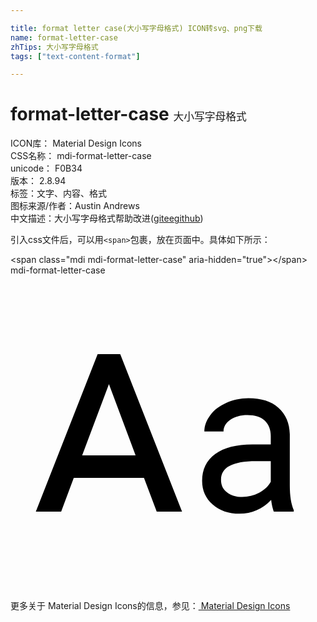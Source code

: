 ```yaml
---

title: format letter case(大小写字母格式) ICON转svg、png下载
name: format-letter-case
zhTips: 大小写字母格式
tags: ["text-content-format"]

---
```


# format-letter-case  <small style="font-size: 60%;font-weight: 100">大小写字母格式</small>


<div class="detail-page">
<p>
<span>
ICON库：
<span class="badge-secondary badge">Material Design Icons</span> 
</span>
<br/>
<span>
CSS名称：
<span class="badge-secondary badge">mdi-format-letter-case</span> 
</span>
<br/>
<span>
unicode：
<span class="badge-secondary badge">F0B34</span> 
<copy-btn content='F0B34' btn-title=""></copy-btn>
<copy-btn :content='String.fromCodePoint(parseInt("F0B34", 16))' btn-title="复制U"></copy-btn>
</span>
<br/>
<span>
版本：
<span class="badge-secondary badge">2.8.94</span> 
</span><br/><span>标签：<span class="badge-light badge"><router-link to="/tags/text-content-format.html">文字、内容、格式</router-link></span></span>
<br/>
<span>图标来源/作者：<span class="badge-light badge">Austin Andrews</span></span> 
<br/>
<span class="zh-detail">中文描述：<span class="badge-primary badge">大小写字母格式</span><span class="help-link"><span>帮助改进</span>(<a href="https://gitee.com/liuwave/icon-helper/edit/master/json/material/format-letter-case.json" target="_blank" rel="noopener noreferrer">gitee</a><a href="https://github.com/liuwave/icon-helper/edit/master/json/material/format-letter-case.json" target="_blank" rel="noopener noreferrer">github</a></span>)</span><br/>
</p>
</div>
<div class="alert alert-dark">
  <i class="mdi mdi-format-letter-case mdi-48px"></i>
  <i class="mdi mdi-format-letter-case mdi-36px"></i>
  <i class="mdi mdi-format-letter-case mdi-24px"></i>
  <i class="mdi mdi-format-letter-case mdi-18px"></i>
</div>
<div>
  <p>引入css文件后，可以用<code>&lt;span&gt;</code>包裹，放在页面中。具体如下所示：    
  </p>
  <div class="alert alert-primary" style="font-size: 14px">
    &lt;span class="mdi mdi-format-letter-case" aria-hidden="true"&gt;&lt;/span&gt;
    <copy-btn content='<span class="mdi mdi-format-letter-case" aria-hidden="true"></span>'></copy-btn>
  </div>
  <div class="alert alert-secondary">
    <i class="mdi mdi-format-letter-case"
    style="font-size: 24px"
    aria-hidden="true"></i> mdi-format-letter-case
    <copy-btn content="mdi-format-letter-case" btn-title="复制图标名称"></copy-btn>
  </div>
</div>
<div id="svg" class="svg-wrap">
<svg xmlns="http://www.w3.org/2000/svg" viewBox="0 0 24 24"><path d="M20.06,18C20,17.83 19.91,17.54 19.86,17.11C19.19,17.81 18.38,18.16 17.45,18.16C16.62,18.16 15.93,17.92 15.4,17.45C14.87,17 14.6,16.39 14.6,15.66C14.6,14.78 14.93,14.1 15.6,13.61C16.27,13.12 17.21,12.88 18.43,12.88H19.83V12.24C19.83,11.75 19.68,11.36 19.38,11.07C19.08,10.78 18.63,10.64 18.05,10.64C17.53,10.64 17.1,10.76 16.75,11C16.4,11.25 16.23,11.54 16.23,11.89H14.77C14.77,11.46 14.92,11.05 15.22,10.65C15.5,10.25 15.93,9.94 16.44,9.71C16.95,9.5 17.5,9.36 18.13,9.36C19.11,9.36 19.87,9.6 20.42,10.09C20.97,10.58 21.26,11.25 21.28,12.11V16C21.28,16.8 21.38,17.42 21.58,17.88V18H20.06M17.66,16.88C18.11,16.88 18.54,16.77 18.95,16.56C19.35,16.35 19.65,16.07 19.83,15.73V14.16H18.7C16.93,14.16 16.04,14.63 16.04,15.57C16.04,16 16.19,16.3 16.5,16.53C16.8,16.76 17.18,16.88 17.66,16.88M5.46,13.71H9.53L7.5,8.29L5.46,13.71M6.64,6H8.36L13.07,18H11.14L10.17,15.43H4.82L3.86,18H1.93L6.64,6Z" /></svg>
</div>
<detail full-name='mdi-format-letter-case'></detail>
    
<div><p>更多关于 Material Design Icons的信息，参见：<a target="_blank" href="https://iconhelper.cn/material.html"> Material Design Icons</a>
</p></div>
